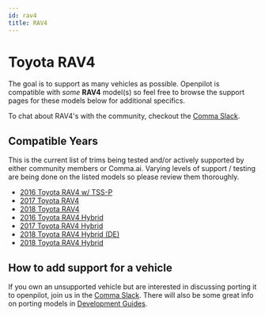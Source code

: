 ```yaml
---
id: rav4
title: RAV4
---
```

# Toyota RAV4

The goal is to support as many vehicles as possible.
Openpilot is compatible with *some* **RAV4** model(s) so feel free to browse the support pages for these models below for additional specifics.

To chat about RAV4's with the community, checkout  the [Comma Slack](https://slack.comma.ai).

## Compatible Years

This is the current list of trims being tested and/or actively supported by either community members or Comma.ai.
Varying levels of support / testing are being done on the listed models so please review them thoroughly.

* [2016 Toyota RAV4 w/ TSS-P](/vehicles/toyota/rav4/2016-toyota-rav4.html)
* [2017 Toyota RAV4](/vehicles/toyota/rav4/2017-toyota-rav4.html)
* [2018 Toyota RAV4](/vehicles/toyota/rav4/2018-toyota-rav4.html)
* [2016 Toyota RAV4 Hybrid](/vehicles/toyota/rav4/2016-toyota-rav4-hybrid.html)
* [2017 Toyota RAV4 Hybrid](/vehicles/toyota/rav4/2017-toyota-rav4-hybrid.html)
* [2018 Toyota RAV4 Hybrid (DE)](/vehicles/toyota/rav4/2018-toyota-rav4-hybrid-de.html)
* [2018 Toyota RAV4 Hybrid](/vehicles/toyota/rav4/2018-toyota-rav4-hybrid.html)

## How to add support for a vehicle

If you own an unsupported vehicle but are interested in discussing porting it to openpilot, join us in the [Comma Slack](https://slack.comma.ai).
There will also be some great info on porting models in [Development Guides](../../development/guides/).

